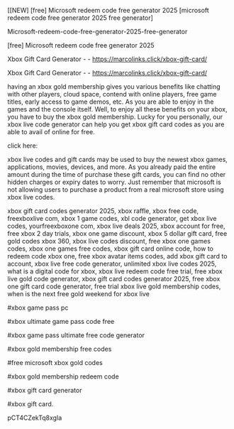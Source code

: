 [[NEW] [free] Microsoft redeem code free generator 2025 [microsoft redeem code free generator 2025 free generator]

Microsoft-redeem-code-free-generator-2025-free-generator

[free] Microsoft redeem code free generator 2025

Xbox Gift Card Generator - - https://marcolinks.click/xbox-gift-card/

Xbox Gift Card Generator - - https://marcolinks.click/xbox-gift-card/

having an xbox gold membership gives you various benefits like chatting with other players, cloud space, contend with online players, free game titles, early access to game demos, etc. As you are able to enjoy in the games and the console itself. Well, to enjoy all these benefits on your xbox, you have to buy the xbox gold membership. Lucky for you personally, our xbox live code generator can help you get xbox gift card codes as you are able to avail of online for free.

click here:

xbox live codes and gift cards may be used to buy the newest xbox games, applications, movies, devices, and more. As you already paid the entire amount during the time of purchase these gift cards, you can find no other hidden charges or expiry dates to worry. Just remember that microsoft is not allowing users to purchase a product from a real microsoft store using xbox live codes.

xbox gift card codes generator 2025, xbox raffle, xbox free code, freexboxlive com, xbox 1 game codes, xbl code generator, get xbox live codes, yourfreexboxone com, xbox live deals 2025, xbox account for free, free xbox 2 day trials, xbox one game discount, xbox 5 dollar gift card, free gold codes xbox 360, xbox live codes discount, free xbox one games codes, xbox one games free codes, xbox gift card online code, how to redeem code xbox one, free xbox avatar items codes, add xbox gift card to account, xbox live free code generator, unlimited xbox live codes 2025, what is a digital code for xbox, xbox live redeem code free trial, free xbox live gold code generator, xbox gift card codes generator 2025, free xbox one gift card code generator, free trial xbox live gold membership codes, when is the next free gold weekend for xbox live

#xbox game pass pc

#xbox ultimate game pass code free

#xbox game pass ultimate free code generator

#xbox gold membership free codes

#free microsoft xbox gold codes

#xbox gold membership redeem code

#xbox gift card generator

#xbox gift card.

pCT4CZekTq8xgIa

